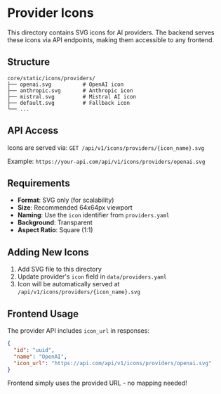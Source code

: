 # Provider Icons

This directory contains SVG icons for AI providers. The backend serves these icons via API endpoints, making them accessible to any frontend.

## Structure

```
core/static/icons/providers/
├── openai.svg          # OpenAI icon
├── anthropic.svg       # Anthropic icon  
├── mistral.svg         # Mistral AI icon
├── default.svg         # Fallback icon
└── ...
```

## API Access

Icons are served via: `GET /api/v1/icons/providers/{icon_name}.svg`

Example: `https://your-api.com/api/v1/icons/providers/openai.svg`

## Requirements

- **Format**: SVG only (for scalability)
- **Size**: Recommended 64x64px viewport
- **Naming**: Use the `icon` identifier from `providers.yaml`
- **Background**: Transparent
- **Aspect Ratio**: Square (1:1)

## Adding New Icons

1. Add SVG file to this directory
2. Update provider's `icon` field in `data/providers.yaml`
3. Icon will be automatically served at `/api/v1/icons/providers/{icon_name}.svg`

## Frontend Usage

The provider API includes `icon_url` in responses:

```json
{
  "id": "uuid",
  "name": "OpenAI", 
  "icon_url": "https://api.com/api/v1/icons/providers/openai.svg"
}
```

Frontend simply uses the provided URL - no mapping needed! 